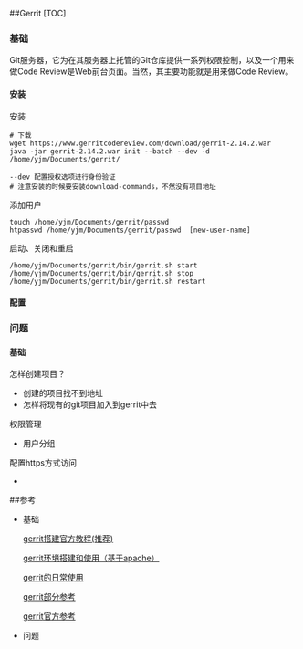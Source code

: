 ##Gerrit
[TOC]

### 基础

Git服务器，它为在其服务器上托管的Git仓库提供一系列权限控制，以及一个用来做Code Review是Web前台页面。当然，其主要功能就是用来做Code Review。

#### 安装

安装

```shell
# 下载
wget https://www.gerritcodereview.com/download/gerrit-2.14.2.war
java -jar gerrit-2.14.2.war init --batch --dev -d /home/yjm/Documents/gerrit/

--dev 配置授权选项进行身份验证
# 注意安装的时候要安装download-commands，不然没有项目地址
```

添加用户

```
touch /home/yjm/Documents/gerrit/passwd
htpasswd /home/yjm/Documents/gerrit/passwd  [new-user-name]
```

启动、关闭和重启

```shell
/home/yjm/Documents/gerrit/bin/gerrit.sh start
/home/yjm/Documents/gerrit/bin/gerrit.sh stop
/home/yjm/Documents/gerrit/bin/gerrit.sh restart
```

#### 配置



### 问题

#### 基础

怎样创建项目？

- 创建的项目找不到地址
- 怎样将现有的git项目加入到gerrit中去

权限管理

- 用户分组

配置https方式访问

- ​

 ##参考

- 基础

  [gerrit搭建官方教程(推荐)](https://gerrit-review.googlesource.com/Documentation/linux-quickstart.html)

  [gerrit环境搭建和使用（基于apache）](http://blog.csdn.net/ganshuyu/article/details/8978614)

  [gerrit的日常使用](http://www.jianshu.com/p/b77fd16894b6)

  [gerrit部分参考](http://blog.csdn.net/chenjh213/article/details/50493626)

  [gerrit官方参考](https://gerrit.googlesource.com/plugins/download-commands/+/v2.14.5)

- 问题